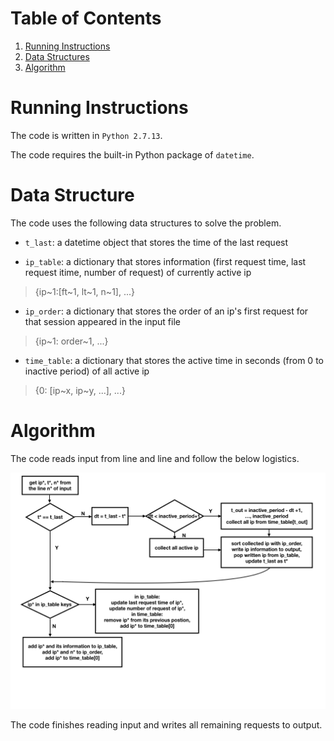 # Table of Contents
1. [Running Instructions](README.md#running-instructions)
2. [Data Structures](README.md#data-structures)
3. [Algorithm](README.md#algorithm)


# Running Instructions

The code is written in `Python 2.7.13`.

The code requires the built-in Python package of `datetime`.

# Data Structure

The code uses the following data structures to solve the problem.

* `t_last`: a datetime object that stores the time of the last request

* `ip_table`: a dictionary that stores information (first request time, last request itime, number of request) of currently active ip
> {ip~1:[ft~1, lt~1, n~1], ...}

* `ip_order`: a dictionary that stores the order of an ip's first request for that session appeared in the input file
> {ip~1: order~1, ...}

* `time_table`: a dictionary that stores the active time in seconds (from 0 to inactive period) of all active ip
> {0: [ip~x, ip~y, ...], ...}


# Algorithm

The code reads input from line and line and follow the below logistics.

![flow chart](images/flow.png)

The code finishes reading input and writes all remaining requests to output.